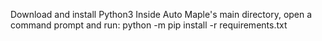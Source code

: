 Download and install Python3
Inside Auto Maple's main directory, open a command prompt and run: python -m pip install -r requirements.txt
